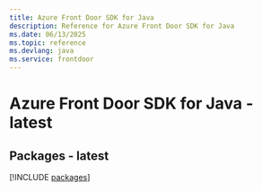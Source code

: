 ```yaml
---
title: Azure Front Door SDK for Java
description: Reference for Azure Front Door SDK for Java
ms.date: 06/13/2025
ms.topic: reference
ms.devlang: java
ms.service: frontdoor
---
```

# Azure Front Door SDK for Java - latest
## Packages - latest
[!INCLUDE [packages](front-door-index.md)]